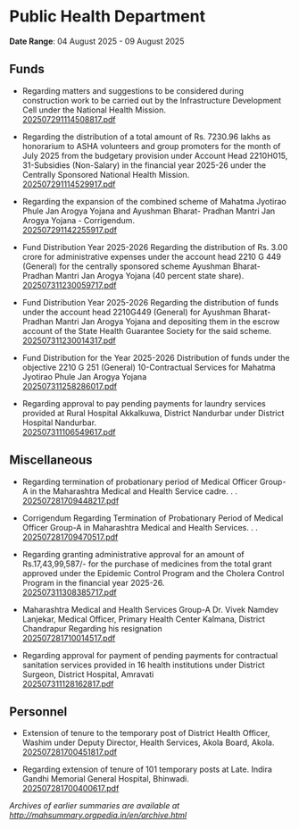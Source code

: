 # Public Health Department

**Date Range**: 04 August 2025 - 09 August 2025


## Funds
- Regarding matters and suggestions to be considered during construction work to be carried out by the Infrastructure Development Cell under the National Health Mission.\
  [202507291114508817.pdf](https://gr.maharashtra.gov.in/Site/Upload/Government%20Resolutions/English/202507291114508817.pdf)

- Regarding the distribution of a total amount of Rs. 7230.96 lakhs as honorarium to ASHA volunteers and group promoters for the month of July 2025 from the budgetary provision under Account Head 2210H015, 31-Subsidies (Non-Salary) in the financial year 2025-26 under the Centrally Sponsored National Health Mission.\
  [202507291114529917.pdf](https://gr.maharashtra.gov.in/Site/Upload/Government%20Resolutions/English/202507291114529917.pdf)

- Regarding the expansion of the combined scheme of Mahatma Jyotirao Phule Jan Arogya Yojana and Ayushman Bharat- Pradhan Mantri Jan Arogya Yojana - Corrigendum.\
  [202507291142255917.pdf](https://gr.maharashtra.gov.in/Site/Upload/Government%20Resolutions/English/202507291142255917.pdf)

- Fund Distribution Year 2025-2026 Regarding the distribution of Rs. 3.00 crore for administrative expenses under the account head 2210 G 449 (General) for the centrally sponsored scheme Ayushman Bharat-Pradhan Mantri Jan Arogya Yojana (40 percent state share).\
  [202507311230059717.pdf](https://gr.maharashtra.gov.in/Site/Upload/Government%20Resolutions/English/202507311230059717.pdf)

- Fund Distribution Year 2025-2026 Regarding the distribution of funds under the account head 2210G449 (General) for Ayushman Bharat- Pradhan Mantri Jan Arogya Yojana and depositing them in the escrow account of the State Health Guarantee Society for the said scheme.\
  [202507311230014317.pdf](https://gr.maharashtra.gov.in/Site/Upload/Government%20Resolutions/English/202507311230014317.pdf)

- Fund Distribution for the Year 2025-2026 Distribution of funds under the objective 2210 G 251 (General) 10-Contractual Services for Mahatma Jyotirao Phule Jan Arogya Yojana\
  [202507311258286017.pdf](https://gr.maharashtra.gov.in/Site/Upload/Government%20Resolutions/English/202507311258286017....pdf)

- Regarding approval to pay pending payments for laundry services provided at Rural Hospital Akkalkuwa, District Nandurbar under District Hospital Nandurbar.\
  [202507311106549617.pdf](https://gr.maharashtra.gov.in/Site/Upload/Government%20Resolutions/English/202507311106549617.pdf)

## Miscellaneous
- Regarding termination of probationary period of Medical Officer Group-A in the Maharashtra Medical and Health Service cadre. . .\
  [202507281709448217.pdf](https://gr.maharashtra.gov.in/Site/Upload/Government%20Resolutions/English/202507281709448217.pdf)

- Corrigendum Regarding Termination of Probationary Period of Medical Officer Group-A in Maharashtra Medical and Health Services. . .\
  [202507281709470517.pdf](https://gr.maharashtra.gov.in/Site/Upload/Government%20Resolutions/English/202507281709470517.pdf)

- Regarding granting administrative approval for an amount of Rs.17,43,99,587/- for the purchase of medicines from the total grant approved under the Epidemic Control Program and the Cholera Control Program in the financial year 2025-26.\
  [202507311308385717.pdf](https://gr.maharashtra.gov.in/Site/Upload/Government%20Resolutions/English/202507311308385717.pdf)

- Maharashtra Medical and Health Services Group-A Dr. Vivek Namdev Lanjekar, Medical Officer, Primary Health Center Kalmana, District Chandrapur Regarding his resignation\
  [202507281710014517.pdf](https://gr.maharashtra.gov.in/Site/Upload/Government%20Resolutions/English/202507281710014517.pdf)

- Regarding approval for payment of pending payments for contractual sanitation services provided in 16 health institutions under District Surgeon, District Hospital, Amravati\
  [202507311128162817.pdf](https://gr.maharashtra.gov.in/Site/Upload/Government%20Resolutions/English/202507311128162817.pdf)

## Personnel
- Extension of tenure to the temporary post of  District Health Officer, Washim under Deputy Director, Health Services, Akola Board, Akola.\
  [202507281700451817.pdf](https://gr.maharashtra.gov.in/Site/Upload/Government%20Resolutions/English/202507281700451817.pdf)

- Regarding extension of tenure of 101 temporary posts at Late. Indira Gandhi Memorial General Hospital,  Bhinwadi.\
  [202507281700400617.pdf](https://gr.maharashtra.gov.in/Site/Upload/Government%20Resolutions/English/202507281700400617.pdf)


*Archives of earlier summaries are available at http://mahsummary.orgpedia.in/en/archive.html*